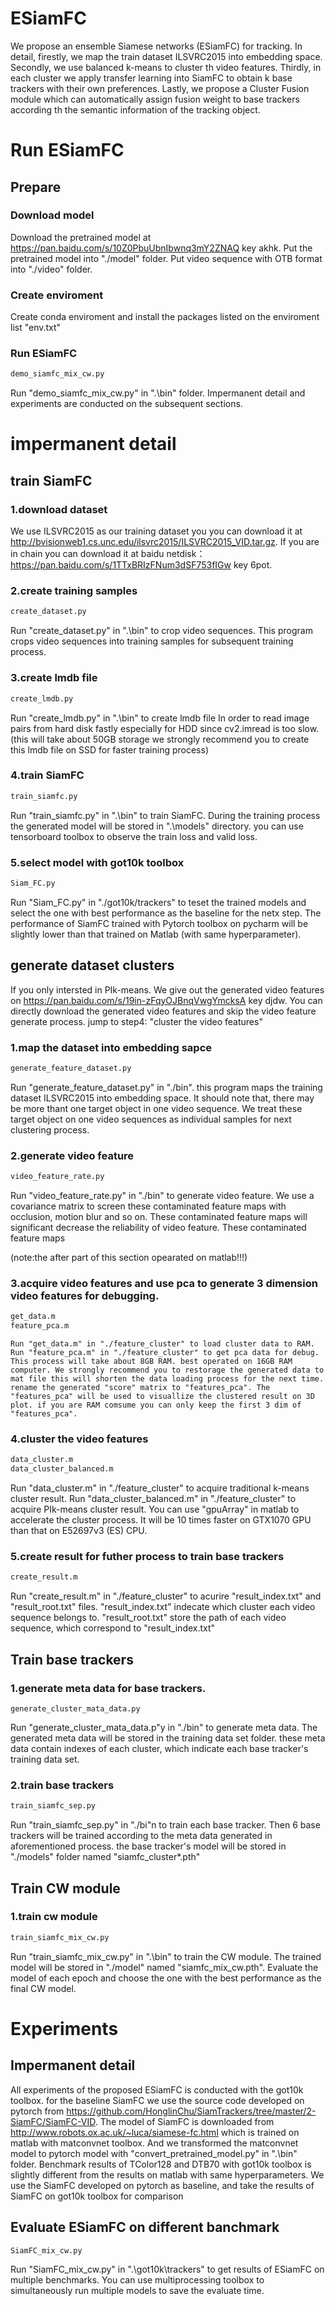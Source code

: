 # ESiamFC
We propose an ensemble Siamese networks (ESiamFC) for tracking. In detail, firestly, we map the train dataset ILSVRC2015 into embedding space. Secondly, we use balanced k-means to cluster th video features. Thirdly, in each cluster we apply transfer learning into SiamFC to obtain k base trackers with their own preferences. Lastly, we propose a Cluster Fusion module which can automatically assign fusion weight to base trackers according th the semantic information of the tracking object.

# Run ESiamFC
## Prepare
### Download model
Download the pretrained model at https://pan.baidu.com/s/10Z0PbuUbnIbwnq3mY2ZNAQ key akhk. Put the pretrained model into "./model" folder. Put video sequence with OTB format into "./video" folder.
### Create enviroment
Create conda enviroment and install the packages listed on the enviroment list "env.txt"
### Run ESiamFC
```bash
demo_siamfc_mix_cw.py
```
Run "demo_siamfc_mix_cw.py" in ".\bin" folder. Impermanent detail and experiments are conducted on the subsequent sections.
## 
# impermanent detail
## train SiamFC
### 1.download dataset
  We use ILSVRC2015 as our training dataset you you can download it at http://bvisionweb1.cs.unc.edu/ilsvrc2015/ILSVRC2015_VID.tar.gz. If you are in chain you can download it at baidu netdisk：https://pan.baidu.com/s/1TTxBRIzFNum3dSF753fIGw  key 6pot.

### 2.create training samples
```bash
create_dataset.py
```
  Run "create_dataset.py" in ".\bin" to crop video sequences. This program crops video sequences into training samples for subsequent training process.

### 3.create lmdb file
```bash
create_lmdb.py
```
  Run "create_lmdb.py" in ".\bin" to create lmdb file In order to read image pairs from hard disk fastly especially for HDD since cv2.imread is too slow.
   (this will take about 50GB storage we strongly recommend you to create this lmdb file on SSD for faster training process)

### 4.train SiamFC
```bash
train_siamfc.py
```
  Run "train_siamfc.py" in ".\bin" to train SiamFC. During the training process the generated model will be stored in ".\models" directory. you can use tensorboard toolbox to observe the train loss and valid loss.

### 5.select model with got10k toolbox
```bash
Siam_FC.py
```
  Run "Siam_FC.py" in "./got10k/trackers" to teset the trained models and select the one with best performance as the baseline for the netx step. The performance of SiamFC trained with Pytorch toolbox on pycharm will be slightly lower than that trained on Matlab (with same hyperparameter).

## generate dataset clusters
If you only intersted in PIk-means. We give out the generated video features on https://pan.baidu.com/s/19in-zFqyOJBnqVwgYmcksA key djdw. You can directly download the generated video features and skip the video feature generate process. jump to step4: "cluster the video features"
### 1.map the dataset into embedding sapce
```bash
generate_feature_dataset.py
```
  Run "generate_feature_dataset.py" in "./bin". this program maps the training dataset ILSVRC2015 into embedding space. It should note that, there may be more thant one target object in one video sequence. We treat these target object on one video sequences as individual samples for next clustering process.

### 2.generate video feature
```bash
video_feature_rate.py
```
  Run "video_feature_rate.py" in "./bin" to generate video feature. We use a covariance matrix to screen these contaminated feature maps with occlusion, motion blur and so on. These contaminated feature maps will significant decrease the reliability of video feature. These contaminated feature maps
  
(note:the after part of this section opearated on matlab!!!)

### 3.acquire video features and use pca to generate 3 dimension video features for debugging.
```bash
get_data.m
feature_pca.m
```
    Run "get_data.m" in "./feature_cluster" to load cluster data to RAM. Run "feature_pca.m" in "./feature_cluster" to get pca data for debug. This process will take about 8GB RAM. best operated on 16GB RAM computer. We strongly recommend you to restorage the generated data to mat file this will shorten the data loading process for the next time. rename the generated "score" matrix to "features_pca". The "features_pca" will be used to visuallize the clustered result on 3D plot. if you are RAM comsume you can only keep the first 3 dim of "features_pca".

### 4.cluster the video features
```bash
data_cluster.m
data_cluster_balanced.m
```
Run "data_cluster.m" in "./feature_cluster" to acquire traditional k-means cluster result. Run "data_cluster_balanced.m" in "./feature_cluster" to acquire PIk-means cluster result. You can use "gpuArray" in matlab to accelerate the cluster process. It will be 10 times faster on GTX1070 GPU than that on E52697v3 (ES) CPU.

### 5.create result for futher process to train base trackers
```bash
create_result.m
```
Run "create_result.m" in "./feature_cluster" to acurire "result_index.txt" and "result_root.txt" files. "result_index.txt" indecate which cluster each video sequence belongs to. "result_root.txt" store the path of each video sequence, which correspond to "result_index.txt"

## Train base trackers
### 1.generate meta data for base trackers.
```
generate_cluster_mata_data.py
```
Run "generate_cluster_mata_data.p"y in "./bin" to generate meta data. The generated meta data will be stored in the training data set folder. these meta data contain indexes of each cluster, which indicate each base tracker's training data set.
    
### 2.train base trackers
```bash
train_siamfc_sep.py
```
Run "train_siamfc_sep.py" in "./bi"n to train each base tracker. Then 6 base trackers will be trained according to the meta data generated in aforementioned process. the base tracker's model will be stored in "./models" folder named "siamfc_cluster*.pth"
    
## Train CW module
### 1.train cw module
```bash
train_siamfc_mix_cw.py
```
Run "train_siamfc_mix_cw.py" in ".\bin" to train the CW module. The trained model will be stored in "./model" named "siamfc_mix_cw.pth". Evaluate the model of each epoch and choose the one with the best performance as the final CW model.

# Experiments
## Impermanent detail
All experiments of the proposed ESiamFC is conducted with the got10k toolbox. for the baseline SiamFC we use the source code developed on pytorch from https://github.com/HonglinChu/SiamTrackers/tree/master/2-SiamFC/SiamFC-VID. The model of SiamFC is downloaded from http://www.robots.ox.ac.uk/~luca/siamese-fc.html which is trained on matlab with matconvnet toolbox. And we transformed the matconvnet model to pytorch model with "convert_pretrained_model.py" in ".\bin" folder. Benchmark results of TColor128 and DTB70 with got10k toolbox is slightly different from the results on matlab with same hyperparameters. We use the SiamFC developed on pytorch as baseline, and take the results of SiamFC on got10k toolbox for comparison

## Evaluate ESiamFC on different banchmark
```bash
SiamFC_mix_cw.py
```
Run "SiamFC_mix_cw.py" in ".\got10k\trackers" to get results of ESiamFC on multiple benchmarks. You can use multiprocessing toolbox to simultaneously run multiple models to save the evaluate time.


